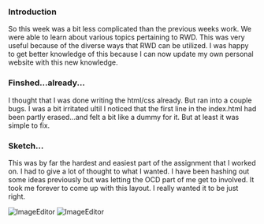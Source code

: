 ### Introduction
  So this week was a bit less complicated than the previous weeks work. We
  were able to learn about various topics pertaining to RWD. This was
  very useful because of the diverse ways that RWD can be utilized. I was
  happy to get better knowledge of this because I can now update my own
  personal website with this new knowledge.

### Finshed...already...
  I thought that I was done writing the html/css already. But ran into a
  couple bugs. I was a bit irritated ultil I noticed that the first line
  in the index.html had been partly erased...and felt a bit like a dummy
  for it. But at least it was simple to fix.
### Sketch...
  This was by far the hardest and easiest part of the assignment that I
  worked on. I had to give a lot of thought to what I wanted. I have been
  hashing out some ideas previously but was letting the OCD part of me
  get to involved. It took me forever to come up with this layout. I really
  wanted it to be just right.

  ![ImageEditor](https://raw.githubusercontent.com/shanellerparker/341-Homework/master/week-10-assignment/images/FinalSkectch1.JPEG)
  ![ImageEditor](https://raw.githubusercontent.com/shanellerparker/341-Homework/master/week-10-assignment/images/finalsketch1mobile.JPEG)
